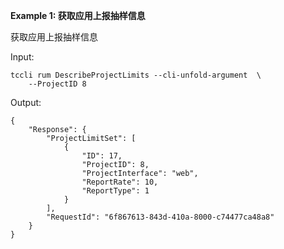 **Example 1: 获取应用上报抽样信息**

获取应用上报抽样信息

Input: 

```
tccli rum DescribeProjectLimits --cli-unfold-argument  \
    --ProjectID 8
```

Output: 
```
{
    "Response": {
        "ProjectLimitSet": [
            {
                "ID": 17,
                "ProjectID": 8,
                "ProjectInterface": "web",
                "ReportRate": 10,
                "ReportType": 1
            }
        ],
        "RequestId": "6f867613-843d-410a-8000-c74477ca48a8"
    }
}
```

